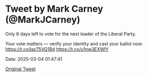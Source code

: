 # Tweet by Mark Carney (@MarkJCarney)

Only 6 days left to vote for the next leader of the Liberal Party.

Your vote matters — verify your identity and cast your ballot now: https://t.co/laz75VQ1Bd https://t.co/u1nw3EXWlY

Date: 2025-03-04 01:47:41

[Original Tweet](https://x.com/MarkJCarney/status/1896739290601935353)
